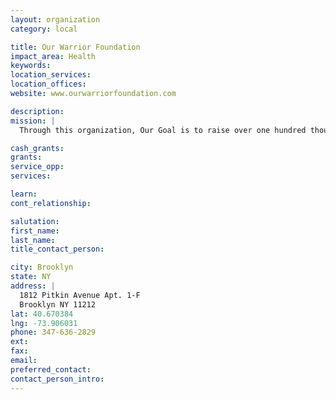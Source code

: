 ```yaml
---
layout: organization
category: local

title: Our Warrior Foundation
impact_area: Health
keywords: 
location_services: 
location_offices: 
website: www.ourwarriorfoundation.com

description: 
mission: |
  Through this organization, Our Goal is to raise over one hundred thousand dollars by Savion’s 14th birthday (February 22, 2013), from sponsors to the foundation. Also providing and supporting committed volunteers who will assist in fundraising. The money raised will assist families by supporting them with Nicely packed meals, Babysitting Fees for sibling, Overnight hospital/hotel stay, books, video games, cds, dvds, and Also Cure for Cancer Research donation.

cash_grants: 
grants: 
service_opp: 
services: 

learn: 
cont_relationship: 

salutation: 
first_name: 
last_name: 
title_contact_person: 

city: Brooklyn
state: NY
address: |
  1812 Pitkin Avenue Apt. 1-F    
  Brooklyn NY 11212
lat: 40.670384
lng: -73.906031
phone: 347-636-2829
ext: 
fax: 
email: 
preferred_contact: 
contact_person_intro: 
---
```

